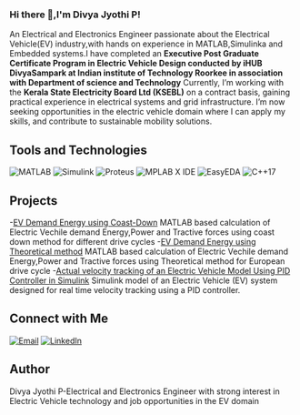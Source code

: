 ### Hi there 👋,I'm Divya Jyothi P!
An Electrical and Electronics Engineer passionate about the Electrical Vehicle(EV) industry,with hands on experience in MATLAB,Simulinka and Embedded systems.I have completed an **Executive Post Graduate Certificate Program in Electric Vehicle Design conducted by iHUB DivyaSampark at Indian institute of Technology Roorkee in association with Department of science and Technology**
Currently, I’m working with the **Kerala State Electricity Board Ltd (KSEBL)** on a contract basis, gaining practical experience in electrical systems and grid infrastructure. I’m now seeking opportunities in the electric vehicle domain where I can apply my skills, and contribute to sustainable mobility solutions.
## Tools and Technologies
![MATLAB](https://img.shields.io/badge/MATLAB-0076A8?style=for-the-badge&logo=mathworks&logoColor=white)
![Simulink](https://img.shields.io/badge/Simulink-orange?style=for-the-badge)
![Proteus](https://img.shields.io/badge/Proteus-00427A?style=for-the-badge)
![MPLAB X IDE](https://img.shields.io/badge/MPLAB%20X-CC0000?style=for-the-badge)
![EasyEDA](https://img.shields.io/badge/EasyEDA-PCB--Design-blue?style=flat&logo=easyeda)
![C++17](https://img.shields.io/badge/C++-17-informational)
## Projects
-[EV Demand Energy using Coast-Down](https://github.com/DivyaJyothi-P/Electric-Vehicle-s-Demand-Energy-calculation-using-SAE-J2263-Coast-down-method)
MATLAB based  calculation of Electric Vechile demand Energy,Power and Tractive forces using coast down method for different drive cycles
-[EV Demand Energy using Theoretical method](https://github.com/DivyaJyothi-P/Theoretical-calculation-of-an-electric-vehicle-s-energy-demand-using-MATLAB)
MATLAB based  calculation of Electric Vechile demand Energy,Power and Tractive forces using Theoretical method for European drive cycle
-[Actual velocity tracking of an Electric Vehicle Model Using PID Controller in Simulink](https://github.com/DivyaJyothi-P/Actual-velocity-tracking-of-an-Electric-vehicle-model-)
Simulink model of an Electric Vehicle (EV) system designed for real time velocity tracking using a PID controller.
## Connect with Me
[![Email](https://img.shields.io/badge/Email-Divya-orange?style=for-the-badge&logo=gmail)](mailto:divyajyothidivakar@gmail.com)
[![LinkedIn](https://img.shields.io/badge/LinkedIn-blue?style=flat-square&logo=linkedin)](www.linkedin.com/in/divya-jyothi-p-01824a2b7)
## Author
Divya Jyothi P-Electrical and Electronics Engineer with strong interest in Electric Vehicle technology and job opportunities in the EV domain





